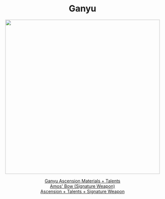 <body>
  <div align="center">
    <h1> Ganyu </h1>
<img src="https://static.wikia.nocookie.net/genshin-impact/images/1/1e/Personagem_Ganyu_Desejo.png/revision/latest?cb=20230718094140&path-prefix=pt-br" width=500>
<p></p>
<a href="https://github.com/lihgrandini/characterstp/blob/main/Characters/Ganyu/Ganyu.rar">Ganyu Ascension Materials + Talents</a><br>
<a href="https://github.com/lihgrandini/characterstp/blob/main/Characters/Ganyu/Amos'%20Bow.rar">Amos' Bow (Signature Weapon)</a><br>
<a href="https://github.com/lihgrandini/characterstp/blob/main/Characters/Ganyu/Ganyu%20Full.rar">Ascension + Talents + Signature Weapon</a>
  
  </div>
</body>
